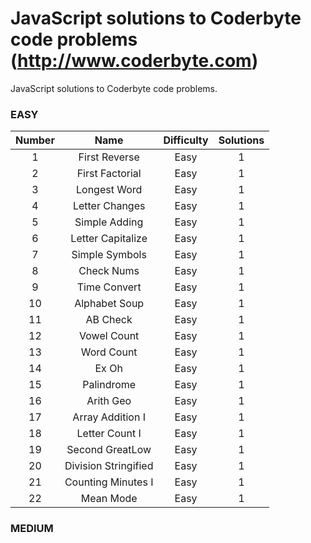 # JavaScript solutions to Coderbyte code problems (http://www.coderbyte.com)

JavaScript solutions to Coderbyte code problems.  

### EASY

| Number |   Name               | Difficulty | Solutions |
|:------:|:--------------------:|:----------:|:---------:|
|    1   | First Reverse        |   Easy     |     1     |
|    2   | First Factorial      |   Easy     |     1     |
|    3   | Longest Word         |   Easy     |     1     |
|    4   | Letter Changes       |   Easy     |     1     |
|    5   | Simple Adding        |   Easy     |     1     |
|    6   | Letter Capitalize    |   Easy     |     1     |
|    7   | Simple Symbols       |   Easy     |     1     |
|    8   | Check Nums           |   Easy     |     1     |
|    9   | Time Convert         |   Easy     |     1     |
|   10   | Alphabet Soup        |   Easy     |     1     |
|   11   | AB Check             |   Easy     |     1     |
|   12   | Vowel Count          |   Easy     |     1     |
|   13   | Word Count           |   Easy     |     1     |
|   14   | Ex Oh                |   Easy     |     1     |
|   15   | Palindrome           |   Easy     |     1     |
|   16   | Arith Geo            |   Easy     |     1     |
|   17   | Array Addition I     |   Easy     |     1     |
|   18   | Letter Count I       |   Easy     |     1     |
|   19   | Second GreatLow      |   Easy     |     1     |
|   20   | Division Stringified |   Easy     |     1     |
|   21   | Counting Minutes I   |   Easy     |     1     |
|   22   | Mean Mode            |   Easy     |     1     |

### MEDIUM
